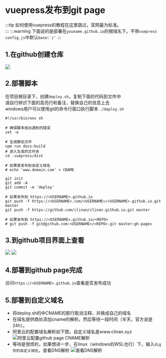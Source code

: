 # vuepress发布到git page

:::tip
如何使用vuepress的教程在这里跳过，官网最为标准。  
:::
:::warning 
下面说的是部署在`youname.github.io`的根域名下。不带`vuepress config.js`中默认`base:'/'`
:::

## 1.在github创建仓库
![](/technology/vuepress_deploy_1.png)

## 2.部署脚本

在项目根目录下，创建`deploy.sh`，复制下面的代码到文件中    
请自行辨识下面的高亮行和备注，替换自己的信息上去   
windows用户可以使用git的命令行窗口执行脚本  `./deploy.sh`

```shell
#!/usr/bin/env sh

# 确保脚本抛出遇到的错误
set -e

# 生成静态文件
npm run docs:build
# 进入生成的文件夹
cd .vuepress/dist

# 如果是发布到自定义域名
# echo 'www.domain.com' > CNAME

git init
git add -A
git commit -m 'deploy'

# 如果发布到 https://<USERNAME>.github.io
git push -f https://<USERNAME>.com/<USERNAME>/<USERNAME>.github.io.git master
git push -f https://github.com/clinan/clinan.github.io.git master

# 如果发布到 https://<USERNAME>.github.io/<REPO>
# git push -f git@github.com:<USERNAME>/<REPO>.git master:gh-pages
```

## 3.到github项目界面上查看
![](/technology/vuepress_deploy_2.png)
![](/technology/vuepress_deploy_3.png)

## 4.部署到github page完成
访问`https://<USERNAME>.github.io`查看是否发布成功

## 5.部署到自定义域名
- 将deploy.sh的中CNAME的那行取消注释，并换成自己的域名
- 在域名提供商处添加cname的解析。然后等待一段时间（半天，官方说是24h）。
- 阿里云的配置域名解析如下图，自定义域名是www.clinan.xyz
![阿里云配置github page CNAME解析](/technology/vuepress_deploy_4.png)
- 等待是很烦的，如果想进一步，在linux（windows的WSL也行）下，输入`dig 你的自定义域名`，查看DNS解析
![查看DNS解析](/technology/vuepress_deploy_5.png)
